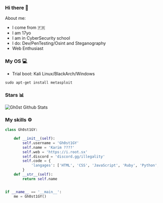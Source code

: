 ### Hi there 👋

About me:
 - I come from 🇫🇷
 - I am 17yo
 - I am in CyberSecurity school
 - I do: Dev/PenTesting/Osint and Steganography
 - Web Enthusiast 

### My OS 💻

 - Trial boot: Kali Linux/BlackArch/Windows

`sudo apt-get install metasploit`

### Stars 📊

![Gh0st Github Stats](https://github-readme-stats.vercel.app/api?username=gh0st1gy&show_icons=true&title_color=fff&icon_color=79ff97&text_color=9f9f9f&bg_color=151515)

### My skills ⚙️

```python
class Gh0st1GY:

    def __init__(self):
        self.username = 'Gh0st1GY'
        self.name = 'Karim ????'
        self.web = 'https://i.root.sx'
        self.discord = 'discord.gg/illegality'
        self.code = {
            'langages': ['HTML', 'CSS', 'JavaScript', 'Ruby', 'Python', 'PHP', 'C#', 'C++'],
        }
    def __str__(self):
        return self.name


if __name__ == '__main__':
    me = Gh0st1GY()
```
